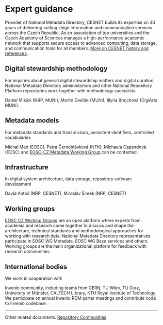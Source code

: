 
# Expert guidance

Provider of National Metadata Directory, CESNET builds its expertise on 30 years of delivering cutting-edge information and communication services across the Czech Republic. As an association of top universities and the Czech Academy of Sciences manages a high-performance academic network that supports secure access to advanced computing, data storage, and communication tools for all members. [More on CESNET history and references](https://www.cesnet.cz/en/about-us). 

## Digital stewardship methodology

For inquiries about general digital stewardship matters and digital curation, National Metadata Directory administartors and other National Repository Platform repositories work together with methodology specialists

Daniel Mikšík (NRP, MUNI), Martin Dvořák (MUNI), Illyria Brejchová (DigiArts MUNI).

## Metadata models

For metadata standards and transmission, persistent identifiers, controlled vocabularies

Michal Med (EOSC), Petra Černohlávková (NTK), Michaela Capandová (EOSC) and [EOSC-CZ Metadata Working Group](https://www.eosc.cz/en/working-groups/metadata) can be contacted.

## Infrastructure

In digital system architecture, data storage, repository software development

David Antoš (NRP, CESNET), Miroslav Šimek (NRP, CESNET)

## Working groups

[EOSC CZ Working Groups](https://www.eosc.cz/en/working-groups) are an open platform where experts from academia and research come together to discuss and shape the architecture, technical standards and methodological approaches for working with research data. National Metadata Directory representatives participate in EOSC WG Metadata, EOSC WG Base services and others. Working groups are the main organizational platform for feedback with research communities.

## International bodies

We work in cooperation with

Invenio community, including teams from CERN, TU Wien, TU Graz, University of Münster, CALTECH Library, KTH Royal Institute of Technology. We participate on annual Invenio RDM parter meetings and contribute code to Invenio codebase.


---

Other related documents: [Repository Communities](../guides/repository-communities.md) 
